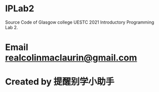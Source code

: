 # IPLab2
Source Code of Glasgow college UESTC 2021 Introductory Programming Lab 2.

# Email realcolinmaclaurin@gmail.com
# Created by 提醒别学小助手
